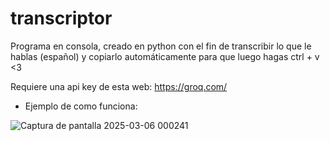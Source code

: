 # transcriptor
Programa en consola, creado en python con el fin de transcribir lo que le hablas (español) y copiarlo automáticamente para que luego hagas ctrl + v &lt;3

Requiere una api key de esta web: https://groq.com/

- Ejemplo de como funciona:

![Captura de pantalla 2025-03-06 000241](https://github.com/user-attachments/assets/8f6a719a-8dc1-477e-9a12-9365e9e178f7)

